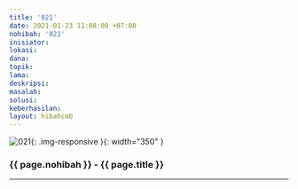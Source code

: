 ```yaml
---
title: '021'
date: 2021-01-23 11:08:00 +07:00
nohibah: '021'
inisiator: 
lokasi: 
dana: 
topik: 
lama: 
deskripsi: 
masalah: 
solusi: 
keberhasilan: 
layout: hibahcmb
---
```


![021](/static/img/hibahcmb/021.png){: .img-responsive }{: width="350" }

### {{ page.nohibah }} - {{ page.title }}

---
